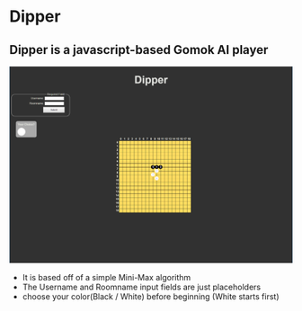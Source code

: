 # Dipper

## Dipper is a javascript-based Gomok AI player  

![Dipper Screenshot](https://github.com/jhyang12345/Dipper/blob/master/screenshots/dipper.PNG)

* It is based off of a simple Mini-Max algorithm
* The Username and Roomname input fields are just placeholders
* choose your color(Black / White) before beginning (White starts first)
